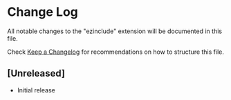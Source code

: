 # Change Log

All notable changes to the "ezinclude" extension will be documented in this file.

Check [Keep a Changelog](http://keepachangelog.com/) for recommendations on how to structure this file.

## [Unreleased]

- Initial release